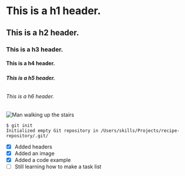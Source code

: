 # <h1> This is a h1 header.
## <h2> This is a h2 header.
### <h3> This is a h3 header.
#### <h4> This is a h4 header.
##### <h5> This is a h5 header.
###### <h6> This is a h6 header.
  
  ![Man walking up the stairs](https://images.unsplash.com/photo-1679835568494-e2a6299590f2?ixlib=rb-4.0.3&ixid=MnwxMjA3fDB8MHx0b3BpYy1mZWVkfDE4fHhIeFlUTUhMZ09jfHxlbnwwfHx8fA%3D%3D&auto=format&fit=crop&w=500&q=60)
  
  ```
  $ git init
Initialized empty Git repository in /Users/skills/Projects/recipe-repository/.git/
  ```
- [x] Added headers
- [x] Added an image
- [x] Added a code example
- [ ] Still learning how to make a task list
